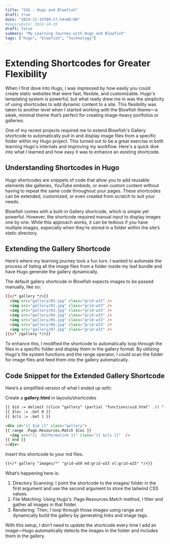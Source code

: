 ```yaml
---
title: "SSG - Hugo and Blowfish"
draft: true
date: "2024-11-15T09:17:54+08:00"
#expiryDate: 2024-10-19
draft: false
summary: "My Learning Journey with Hugo and Blowfish"
tags: ["hugo", "blowfish", "technology"]
---
```


# Extending Shortcodes for Greater Flexibility
When I first dove into Hugo, I was impressed by how easily you could create static websites that were fast, flexible, and customizable. Hugo's templating system is powerful, but what really drew me in was the simplicity of using shortcodes to add dynamic content to a site. This flexibility was taken to another level when I started working with the Blowfish theme—a sleek, minimal theme that’s perfect for creating image-heavy portfolios or galleries.

One of my recent projects required me to extend Blowfish's Gallery shortcode to automatically pull in and display image files from a specific folder within my Hugo project. This turned out to be a great exercise in both learning Hugo's internals and improving my workflow. Here's a quick dive into what I learned and how easy it was to enhance an existing shortcode.

## Understanding Shortcodes in Hugo

Hugo shortcodes are snippets of code that allow you to add reusable elements like galleries, YouTube embeds, or even custom content without having to repeat the same code throughout your pages. These shortcodes can be extended, customized, or even created from scratch to suit your needs.

Blowfish comes with a built-in Gallery shortcode, which is simple yet powerful. However, the shortcode required manual input to display images one by one. While this approach works, it can be tedious if you have multiple images, especially when they’re stored in a folder within the site’s static directory.

## Extending the Gallery Shortcode

Here’s where my learning journey took a fun turn. I wanted to automate the process of listing all the image files from a folder inside my leaf bundle and have Hugo generate the gallery dynamically.

The default gallery shortcode in Blowfish expects images to be passed manually, like so:

```html
{{</* gallery */>}}
  <img src="gallery/01.jpg" class="grid-w33" />
  <img src="gallery/02.jpg" class="grid-w33" />
  <img src="gallery/03.jpg" class="grid-w33" />
  <img src="gallery/04.jpg" class="grid-w33" />
  <img src="gallery/05.jpg" class="grid-w33" />
  <img src="gallery/06.jpg" class="grid-w33" />
  <img src="gallery/07.jpg" class="grid-w33" />
{{</* /gallery */>}}
```

To enhance this, I modified the shortcode to automatically loop through the files in a specific folder and display them in the gallery format. By utilizing Hugo's file system functions and the range operator, I could scan the folder for image files and feed them into the gallery automatically.

## Code Snippet for the Extended Gallery Shortcode

Here’s a simplified version of what I ended up with:


Create a **gallery.html** in layouts/shortcodes

```html
{{ $id := delimit (slice "gallery" (partial "functions/uid.html" .)) "-" }}
{{ $loc := .Get 0 }}
{{ $cls := .Get 1 }}

<div id="{{ $id }}" class="gallery">
{{ range .Page.Resources.Match $loc }}
  <img src="{{ .RelPermalink }}" class="{{ $cls }}"  /> 
{{ end }}
</div>
```

Insert this shortcode to your md files.

```html  
{{</* gallery "images/*" "grid-w50 md:grid-w33 xl:grid-w25" */>}}  
```


What’s happening here is:

1. Directory Scanning: I point the shortcode to the images/ folder in the first argument and use the second argument to store the tailwind CSS values.
2. File Matching: Using Hugo's .Page.Resources.Match method, I filter and gather all images in that folder.
3. Rendering: Then, I loop through those images using range and dynamically build the gallery by generating links and image tags.

With this setup, I don’t need to update the shortcode every time I add an image—Hugo automatically detects the images in the folder and includes them in the gallery.